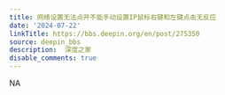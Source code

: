 ```yaml
---
title: 网络设置无法点开不能手动设置IP鼠标右键和左键点击无反应
date: '2024-07-22'
linkTitle: https://bbs.deepin.org/en/post/275350
source: deepin_bbs
description:  深度之家 
disable_comments: true
---
```

NA
